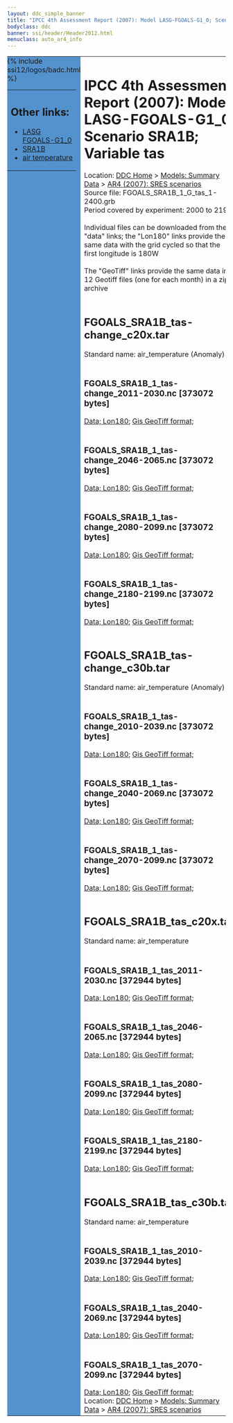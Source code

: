 ```yaml
---
layout: ddc_simple_banner
title: "IPCC 4th Assessment Report (2007): Model LASG-FGOALS-G1_0; Scenario SRA1B; Variable tas"
bodyclass: ddc
banner: ssi/header/Header2012.html
menuclass: auto_ar4_info
---
```



<table width="100%" border="0" cellspacing="0" cellpadding="0" style="border-collapse: collapse;">
<tr style="margin:0;padding:0;border:0;">
<td style="margin:0;padding:0;border:0;height:1pt;width:150pt;background:#5492CD;" valign="top" >

<div id="lh-col2" class="auto_ar4_info">
<table class="menumain" bgcolor="#5492CD" cellspacing="0" width="100%" border="0">
<tr><td>
<h2> Other links:</h2>
<ul>
<li><a href="/auto/ar4/model-LASG-FGOALS-G1_0.html">LASG<br/>FGOALS-G1_0</a></li>
<li><a href="/auto/ar4/scenario-SRA1B.html">SRA1B</a></li>
<li><a href="/auto/ar4/var-air_temperature.html">air temperature</a></li>
</ul>
</td></tr>
{% include ssi12/logos/badc.html %}
</table>
</div>
</td>
<td><h1>IPCC 4th Assessment Report (2007): Model LASG-FGOALS-G1_0; Scenario SRA1B; Variable tas</h1>

<!-- Breadcrumb1 -->
<div id="breadcrumb1" align="left">
Location: <a href="/index.html">DDC Home</a> > <a href="/sim/gcm_clim/">Models: Summary Data</a>
> <a href="/sim/gcm_clim/SRES_AR4/index.html">AR4 (2007): SRES scenarios</a>
</div>
<!-- End of Breadcrumb1 -->Source file: FGOALS_SRA1B_1_G_tas_1-2400.grb
<br/>
Period covered by experiment: 2000 to 2199<br/>
<br/>Individual files can be downloaded from the "data" links; the "Lon180" links provide the same data
         with the grid cycled so that the first longitude is 180W<br/>
<br/>The "GeoTiff" links provide the same data in 12 Geotiff files (one for each month)
          in a zip archive<br/>
<br/><h2>FGOALS_SRA1B_tas-change_c20x.tar</h2>
Standard name: air_temperature (Anomaly)<br>
<br/><h3>FGOALS_SRA1B_1_tas-change_2011-2030.nc [373072 bytes]</h3>
<a href="/cgi-bin/downl/ar4_nc/tas/FGOALS_SRA1B_1_tas-change_2011-2030.nc">Data; </a><a href="/cgi-bin/downl/ar4_nc/tas/FGOALS_SRA1B_1_tas-change_2011-2030.cyto180.nc"> Lon180</a>; <a href="/cgi-bin/downl/ar4_tif/tas/FGOALS_SRA1B_1_tas-change_2011-2030.zip">Gis GeoTiff format; </a><br/>
<br/><h3>FGOALS_SRA1B_1_tas-change_2046-2065.nc [373072 bytes]</h3>
<a href="/cgi-bin/downl/ar4_nc/tas/FGOALS_SRA1B_1_tas-change_2046-2065.nc">Data; </a><a href="/cgi-bin/downl/ar4_nc/tas/FGOALS_SRA1B_1_tas-change_2046-2065.cyto180.nc"> Lon180</a>; <a href="/cgi-bin/downl/ar4_tif/tas/FGOALS_SRA1B_1_tas-change_2046-2065.zip">Gis GeoTiff format; </a><br/>
<br/><h3>FGOALS_SRA1B_1_tas-change_2080-2099.nc [373072 bytes]</h3>
<a href="/cgi-bin/downl/ar4_nc/tas/FGOALS_SRA1B_1_tas-change_2080-2099.nc">Data; </a><a href="/cgi-bin/downl/ar4_nc/tas/FGOALS_SRA1B_1_tas-change_2080-2099.cyto180.nc"> Lon180</a>; <a href="/cgi-bin/downl/ar4_tif/tas/FGOALS_SRA1B_1_tas-change_2080-2099.zip">Gis GeoTiff format; </a><br/>
<br/><h3>FGOALS_SRA1B_1_tas-change_2180-2199.nc [373072 bytes]</h3>
<a href="/cgi-bin/downl/ar4_nc/tas/FGOALS_SRA1B_1_tas-change_2180-2199.nc">Data; </a><a href="/cgi-bin/downl/ar4_nc/tas/FGOALS_SRA1B_1_tas-change_2180-2199.cyto180.nc"> Lon180</a>; <a href="/cgi-bin/downl/ar4_tif/tas/FGOALS_SRA1B_1_tas-change_2180-2199.zip">Gis GeoTiff format; </a><br/>
<br/><h2>FGOALS_SRA1B_tas-change_c30b.tar</h2>
Standard name: air_temperature (Anomaly)<br>
<br/><h3>FGOALS_SRA1B_1_tas-change_2010-2039.nc [373072 bytes]</h3>
<a href="/cgi-bin/downl/ar4_nc/tas/FGOALS_SRA1B_1_tas-change_2010-2039.nc">Data; </a><a href="/cgi-bin/downl/ar4_nc/tas/FGOALS_SRA1B_1_tas-change_2010-2039.cyto180.nc"> Lon180</a>; <a href="/cgi-bin/downl/ar4_tif/tas/FGOALS_SRA1B_1_tas-change_2010-2039.zip">Gis GeoTiff format; </a><br/>
<br/><h3>FGOALS_SRA1B_1_tas-change_2040-2069.nc [373072 bytes]</h3>
<a href="/cgi-bin/downl/ar4_nc/tas/FGOALS_SRA1B_1_tas-change_2040-2069.nc">Data; </a><a href="/cgi-bin/downl/ar4_nc/tas/FGOALS_SRA1B_1_tas-change_2040-2069.cyto180.nc"> Lon180</a>; <a href="/cgi-bin/downl/ar4_tif/tas/FGOALS_SRA1B_1_tas-change_2040-2069.zip">Gis GeoTiff format; </a><br/>
<br/><h3>FGOALS_SRA1B_1_tas-change_2070-2099.nc [373072 bytes]</h3>
<a href="/cgi-bin/downl/ar4_nc/tas/FGOALS_SRA1B_1_tas-change_2070-2099.nc">Data; </a><a href="/cgi-bin/downl/ar4_nc/tas/FGOALS_SRA1B_1_tas-change_2070-2099.cyto180.nc"> Lon180</a>; <a href="/cgi-bin/downl/ar4_tif/tas/FGOALS_SRA1B_1_tas-change_2070-2099.zip">Gis GeoTiff format; </a><br/>
<br/><h2>FGOALS_SRA1B_tas_c20x.tar</h2>
Standard name: air_temperature<br>
<br/><h3>FGOALS_SRA1B_1_tas_2011-2030.nc [372944 bytes]</h3>
<a href="/cgi-bin/downl/ar4_nc/tas/FGOALS_SRA1B_1_tas_2011-2030.nc">Data; </a><a href="/cgi-bin/downl/ar4_nc/tas/FGOALS_SRA1B_1_tas_2011-2030.cyto180.nc"> Lon180</a>; <a href="/cgi-bin/downl/ar4_tif/tas/FGOALS_SRA1B_1_tas_2011-2030.zip">Gis GeoTiff format; </a><br/>
<br/><h3>FGOALS_SRA1B_1_tas_2046-2065.nc [372944 bytes]</h3>
<a href="/cgi-bin/downl/ar4_nc/tas/FGOALS_SRA1B_1_tas_2046-2065.nc">Data; </a><a href="/cgi-bin/downl/ar4_nc/tas/FGOALS_SRA1B_1_tas_2046-2065.cyto180.nc"> Lon180</a>; <a href="/cgi-bin/downl/ar4_tif/tas/FGOALS_SRA1B_1_tas_2046-2065.zip">Gis GeoTiff format; </a><br/>
<br/><h3>FGOALS_SRA1B_1_tas_2080-2099.nc [372944 bytes]</h3>
<a href="/cgi-bin/downl/ar4_nc/tas/FGOALS_SRA1B_1_tas_2080-2099.nc">Data; </a><a href="/cgi-bin/downl/ar4_nc/tas/FGOALS_SRA1B_1_tas_2080-2099.cyto180.nc"> Lon180</a>; <a href="/cgi-bin/downl/ar4_tif/tas/FGOALS_SRA1B_1_tas_2080-2099.zip">Gis GeoTiff format; </a><br/>
<br/><h3>FGOALS_SRA1B_1_tas_2180-2199.nc [372944 bytes]</h3>
<a href="/cgi-bin/downl/ar4_nc/tas/FGOALS_SRA1B_1_tas_2180-2199.nc">Data; </a><a href="/cgi-bin/downl/ar4_nc/tas/FGOALS_SRA1B_1_tas_2180-2199.cyto180.nc"> Lon180</a>; <a href="/cgi-bin/downl/ar4_tif/tas/FGOALS_SRA1B_1_tas_2180-2199.zip">Gis GeoTiff format; </a><br/>
<br/><h2>FGOALS_SRA1B_tas_c30b.tar</h2>
Standard name: air_temperature<br>
<br/><h3>FGOALS_SRA1B_1_tas_2010-2039.nc [372944 bytes]</h3>
<a href="/cgi-bin/downl/ar4_nc/tas/FGOALS_SRA1B_1_tas_2010-2039.nc">Data; </a><a href="/cgi-bin/downl/ar4_nc/tas/FGOALS_SRA1B_1_tas_2010-2039.cyto180.nc"> Lon180</a>; <a href="/cgi-bin/downl/ar4_tif/tas/FGOALS_SRA1B_1_tas_2010-2039.zip">Gis GeoTiff format; </a><br/>
<br/><h3>FGOALS_SRA1B_1_tas_2040-2069.nc [372944 bytes]</h3>
<a href="/cgi-bin/downl/ar4_nc/tas/FGOALS_SRA1B_1_tas_2040-2069.nc">Data; </a><a href="/cgi-bin/downl/ar4_nc/tas/FGOALS_SRA1B_1_tas_2040-2069.cyto180.nc"> Lon180</a>; <a href="/cgi-bin/downl/ar4_tif/tas/FGOALS_SRA1B_1_tas_2040-2069.zip">Gis GeoTiff format; </a><br/>
<br/><h3>FGOALS_SRA1B_1_tas_2070-2099.nc [372944 bytes]</h3>
<a href="/cgi-bin/downl/ar4_nc/tas/FGOALS_SRA1B_1_tas_2070-2099.nc">Data; </a><a href="/cgi-bin/downl/ar4_nc/tas/FGOALS_SRA1B_1_tas_2070-2099.cyto180.nc"> Lon180</a>; <a href="/cgi-bin/downl/ar4_tif/tas/FGOALS_SRA1B_1_tas_2070-2099.zip">Gis GeoTiff format; </a><br/>
<!-- Breadcrumb2 -->
<div id="breadcrumb2" align="left">
Location: <a href="/index.html">DDC Home</a> > <a href="/sim/gcm_clim/">Models: Summary Data</a>
> <a href="/sim/gcm_clim/SRES_AR4/index.html">AR4 (2007): SRES scenarios</a>
</div>
<!-- End of Breadcrumb2 --></td></tr></table>
